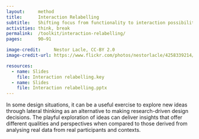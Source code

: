 ```yaml
---
layout:     method
title:      Interaction Relabelling
subtitle:   Shifting focus from functionality to interaction possibilities
activities: think, break
permalink:  /toolkit/interaction-relabelling/
pages:      90–91

image-credit:     Nestor Lacle, CC-BY 2.0
image-credit-url: https://www.flickr.com/photos/nestorlacle/4258339214/

resources:
  - name: Slides
    file: Interaction relabelling.key
  - name: Slides
    file: Interaction relabelling.pptx
---
```


In some design situations, it can be a useful exercise to explore new ideas through lateral thinking as an alternative to making research-driven design decisions. The playful exploration of ideas can deliver insights that offer different qualities and perspectives when compared to those derived from analysing real data from real participants and contexts.
